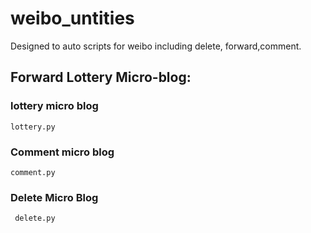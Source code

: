 # weibo_untities
Designed to auto scripts for weibo including delete, forward,comment.
## Forward Lottery Micro-blog:
### lottery micro blog 
    lottery.py
           
### Comment micro blog
    comment.py
    
### Delete Micro Blog
     delete.py
